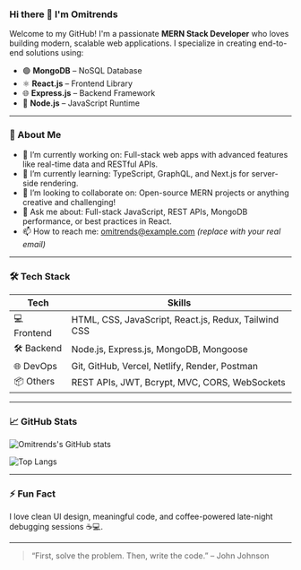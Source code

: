 ### Hi there 👋 I'm Omitrends

Welcome to my GitHub! I'm a passionate **MERN Stack Developer** who loves building modern, scalable web applications. I specialize in creating end-to-end solutions using:

- 🟢 **MongoDB** – NoSQL Database
- ⚛️ **React.js** – Frontend Library
- 🌐 **Express.js** – Backend Framework
- 🔵 **Node.js** – JavaScript Runtime

---

### 🚀 About Me

- 🔭 I’m currently working on: Full-stack web apps with advanced features like real-time data and RESTful APIs.
- 🌱 I’m currently learning: TypeScript, GraphQL, and Next.js for server-side rendering.
- 👯 I’m looking to collaborate on: Open-source MERN projects or anything creative and challenging!
- 💬 Ask me about: Full-stack JavaScript, REST APIs, MongoDB performance, or best practices in React.
- 📫 How to reach me: [omitrends@example.com](mailto:omitrends@example.com) *(replace with your real email)*

---

### 🛠 Tech Stack

| Tech | Skills |
|------|--------|
| 💻 Frontend | HTML, CSS, JavaScript, React.js, Redux, Tailwind CSS |
| 🛠 Backend | Node.js, Express.js, MongoDB, Mongoose |
| 🌐 DevOps | Git, GitHub, Vercel, Netlify, Render, Postman |
| 📦 Others | REST APIs, JWT, Bcrypt, MVC, CORS, WebSockets |

---

### 📈 GitHub Stats

![Omitrends's GitHub stats](https://github-readme-stats.vercel.app/api?username=omitrends&show_icons=true&theme=radical)

![Top Langs](https://github-readme-stats.vercel.app/api/top-langs/?username=omitrends&layout=compact&theme=radical)

---

### ⚡ Fun Fact

I love clean UI design, meaningful code, and coffee-powered late-night debugging sessions ☕💻.

---

> “First, solve the problem. Then, write the code.” – John Johnson